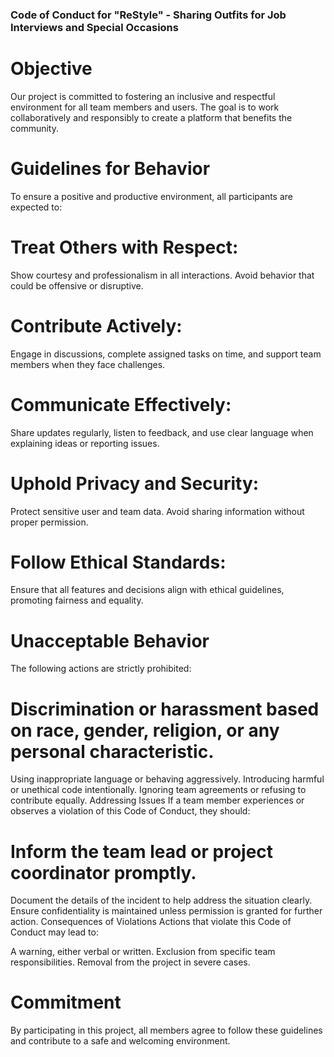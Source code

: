 ### Code of Conduct for "ReStyle" - Sharing Outfits for Job Interviews and Special Occasions

# Objective
Our project is committed to fostering an inclusive and respectful environment for all team members and users. The goal is to work collaboratively and responsibly to create a platform that benefits the community.

# Guidelines for Behavior
To ensure a positive and productive environment, all participants are expected to:

# Treat Others with Respect:
Show courtesy and professionalism in all interactions. Avoid behavior that could be offensive or disruptive.

# Contribute Actively:
Engage in discussions, complete assigned tasks on time, and support team members when they face challenges.

# Communicate Effectively:
Share updates regularly, listen to feedback, and use clear language when explaining ideas or reporting issues.

# Uphold Privacy and Security:
Protect sensitive user and team data. Avoid sharing information without proper permission.

# Follow Ethical Standards:
Ensure that all features and decisions align with ethical guidelines, promoting fairness and equality.

# Unacceptable Behavior
The following actions are strictly prohibited:

# Discrimination or harassment based on race, gender, religion, or any personal characteristic.
Using inappropriate language or behaving aggressively.
Introducing harmful or unethical code intentionally.
Ignoring team agreements or refusing to contribute equally.
Addressing Issues
If a team member experiences or observes a violation of this Code of Conduct, they should:

# Inform the team lead or project coordinator promptly.
Document the details of the incident to help address the situation clearly.
Ensure confidentiality is maintained unless permission is granted for further action.
Consequences of Violations
Actions that violate this Code of Conduct may lead to:

A warning, either verbal or written.
Exclusion from specific team responsibilities.
Removal from the project in severe cases.
# Commitment
By participating in this project, all members agree to follow these guidelines and contribute to a safe and welcoming environment.
